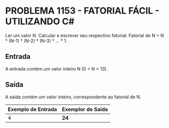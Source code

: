 # PROBLEMA 1153 - FATORIAL FÁCIL - UTILIZANDO C#

Ler um valor N. Calcular e escrever seu respectivo fatorial. Fatorial de N = N * (N-1) * (N-2) * (N-3) * ... * 1.

## Entrada
A entrada contém um valor inteiro N (0 < N < 13).

## Saída
A saída contém um valor inteiro, correspondente ao fatorial de N.


| Exemplo de Entrada| Exemplor de Saída |
|-------------------|-------------------|
| 4                 | **24**            |